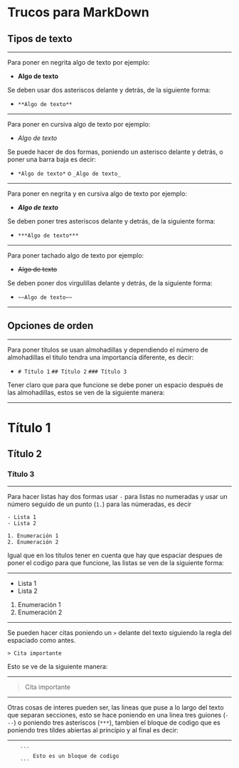 # Trucos para MarkDown
## Tipos de texto

---

Para poner en negrita algo de texto por ejemplo:

- **Algo de texto**

Se deben usar dos asteriscos delante y detrás, de la siguiente forma:

- `**Algo de texto**`

---

Para poner en cursiva algo de texto por ejemplo:

- *Algo de texto*

Se puede hacer de dos formas, poniendo un asterisco delante y detrás, o poner una barra baja es decir:

- `*Algo de texto*` o `_Algo de texto_`

---

Para poner en negrita y en cursiva algo de texto por ejemplo:

- ***Algo de texto***

Se deben poner tres asteriscos delante y detrás, de la siguiente forma:

- `***Algo de texto***`

---

Para poner tachado algo de texto por ejemplo:

- ~~Algo de texto~~

Se deben poner dos virgulillas delante y detrás, de la siguiente forma:

- `~~Algo de texto~~`

---

## Opciones de orden

---

Para poner títulos se usan almohadillas y dependiendo el número de almohadillas el título tendra una importancía diferente, es decir:

- `# Título 1` `## Título 2` `### Título 3`

Tener claro que para que funcione se debe poner un espacio después de las almohadillas, estos se ven de la siguiente manera:

---
# Título 1
## Título 2
### Título 3
---

Para hacer listas hay dos formas usar `-` para listas no numeradas y usar un número seguido de un punto (`1.`) para las númeradas, es decir

```
- Lista 1
- Lista 2

1. Enumeración 1
2. Enumeración 2
```

Igual que en los títulos tener en cuenta que hay que espaciar despues de poner el codigo para que funcione, las listas se ven de la siguiente forma:

---

- Lista 1
- Lista 2

1. Enumeración 1
2. Enumeración 2

---
Se pueden hacer citas poniendo un `>` delante del texto siguiendo la regla del espaciado como antes.

```
> Cita importante
```

Esto se ve de la siguiente manera:

---

> Cita importante

---

Otras cosas de interes pueden ser, las lineas que puse a lo largo del texto que separan secciones, esto se hace poniendo en una linea tres guiones (`---`) o poniendo tres asteriscos (`***`), tambien el bloque de codigo que es poniendo tres tildes abiertas al principio y al final es decir:

---

```
    ```
        Esto es un bloque de codigo
    ```
```

